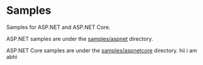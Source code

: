 # Samples

Samples for ASP.NET and ASP.NET Core.

ASP.NET samples are under the [samples/aspnet](samples/aspnet) directory.

ASP.NET Core samples are under the [samples/aspnetcore](samples/aspnetcore) directory.
hii i am abhi
